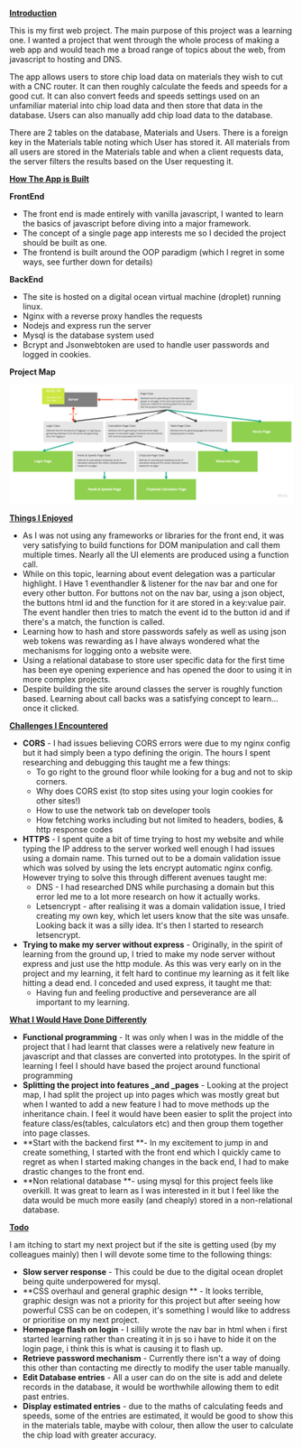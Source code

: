 
**<span style="text-decoration:underline;">Introduction</span>**

This is my first web project. The main purpose of this project was a learning one. I wanted a project that went through the whole process of making a web app and would teach me a broad range of topics about the web, from javascript to hosting and DNS. 

The app allows users to store chip load data on materials they wish to cut with a CNC router. It can then roughly calculate the feeds and speeds for a good cut. It can also convert feeds and speeds settings used on an unfamiliar material into chip load data and then store that data in the database. Users can also manually add chip load data to the database.

There are 2 tables on the database, Materials and Users. There is a foreign key in the Materials table noting which User has stored it. All materials from all users are stored in the Materials table and when a client requests data, the server filters the results based on the User requesting it.

**<span style="text-decoration:underline;">How The App is Built</span>**

**FrontEnd**



* The front end is made entirely with vanilla javascript, I wanted to learn the basics of javascript before diving into a major framework.
* The concept of a single page app interests me so I decided the project should be built as one.
* The frontend is built around the OOP paradigm (which I regret in some ways, see further down for details)

**BackEnd**



* The site is hosted on a digital ocean virtual machine (droplet) running linux.
* Nginx with a reverse proxy handles the requests 
* Nodejs and express run the server
* Mysql is the database system used
* Bcrypt and Jsonwebtoken are used to handle user passwords and logged in cookies.

**Project Map**


![Link to image](img/Project_map.jpg "Project map")


**<span style="text-decoration:underline;">Things I Enjoyed</span>**



* As I was not using any frameworks or libraries for the front end, it was very satisfying to build functions for DOM manipulation and call them multiple times. Nearly all the UI elements are produced using a function call.
* While on this topic, learning about event delegation was a particular highlight. I Have 1 eventhandler & listener for the nav bar and one for every other button. For buttons not on the nav bar, using a json object, the buttons html id and the function for it are stored in a key:value pair. The event handler then tries to match the event id to the button id and if there's a match, the function is called.  
* Learning how to hash and store passwords safely as well as using json web tokens was rewarding as I have always wondered what the mechanisms for logging onto a website were.
* Using a relational database to store user specific data for the first time has been eye opening experience and has opened the door to using it in more complex projects.   
* Despite building the site around classes the server is roughly function based. Learning about call backs was a satisfying concept to learn…once it clicked. 

**<span style="text-decoration:underline;">Challenges I Encountered</span>**



* **CORS** - I had issues believing CORS errors were due to my nginx config but it had simply been a typo defining the origin. The hours I spent researching and debugging this taught me a few things:
    * To go right to the ground floor while looking for a bug and not to skip corners.
    * Why does CORS exist (to stop sites using your login cookies for other sites!)
    * How to use the network tab on developer tools
    * How fetching works including but not limited to headers, bodies, & http response codes 
* **HTTPS** - I spent quite a bit of time trying to host my website and while typing the IP address to the server worked well enough I had issues using a domain name. This turned out to be a domain validation issue which was solved by using the lets encrypt automatic nginx config. However trying to solve this through different avenues taught me:
    * DNS - I had researched DNS while purchasing a domain but this error led me to a lot more research on how it actually works.
    * Letsencrypt - after realising it was a domain validation issue, I tried creating my own key, which let users know that the site was unsafe. Looking back it was a silly idea. It's then I started to research letsencrypt.
* **Trying to make my server without express** - Originally, in the spirit of learning from the ground up, I tried to make my node server without express and just use the http module. As this was very early on in the project and my learning, it felt hard to continue my learning as it felt like hitting a dead end. I conceded and used express, it taught me that:
    * Having fun and feeling productive and perseverance are all important to my learning. 

**<span style="text-decoration:underline;">What I Would Have Done Differently</span>**



* **Functional programming** - It was only when I was in the middle of the project that I had learnt that classes were a relatively new feature in javascript and that classes are converted into prototypes. In the spirit of learning I feel I should have based the project around functional programming
* **Splitting the project into features _and _pages** - Looking at the project map, I had split the project up into pages which was mostly great but when I wanted to add a new feature I had to move methods up the inheritance chain. I feel it would have been easier to split the project into feature class/es(tables, calculators etc) and then group them together into page classes.
* **Start with the backend first **- In my excitement to jump in and create something, I started with the front end which I quickly came to regret as when I started making changes in the back end, I had to make drastic changes to the front end.
* **Non relational database **- using mysql for this project feels like overkill. It was great to learn as I was interested in it but I feel like the data would be much more easily (and cheaply) stored in a non-relational database.

**<span style="text-decoration:underline;">Todo</span>**

I am itching to start my next project but if the site is getting used (by my colleagues mainly) then I will devote some time to the following things:



* **Slow server response** - This could be due to the digital ocean droplet being quite underpowered for mysql.
* **CSS overhaul and general graphic design ** - It looks terrible, graphic design was not a priority for this project but after seeing how powerful CSS can be on codepen, it's something I would like to address or prioritise on my next project.
* **Homepage flash on login** - I sillily wrote the nav bar in html when i first started learning rather than creating it in js so i have to hide it on the login page, i think this is what is causing it to flash up.
* **Retrieve password mechanism** - Currently there isn't a way of doing this other than contacting me directly to modify the user table manually.
* **Edit Database entries** - All a user can do on the site is add and delete records in the database, it would be worthwhile allowing them to edit past entries.
* **Display estimated entries** - due to the maths of calculating feeds and speeds, some of the entries are estimated, it would be good to show this in the materials table, maybe with colour, then allow the user to calculate  the chip load with greater accuracy.
